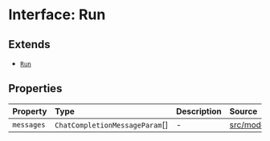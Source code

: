 # Interface: Run

## Extends

- [`Run`](../../Base/interfaces/Run.md)

## Properties

| Property | Type | Description | Source |
| :------ | :------ | :------ | :------ |
| `messages` | `ChatCompletionMessageParam`[] | - | [src/model/types.ts:51](https://github.com/dexaai/llm-tools/blob/1257af6/src/model/types.ts#L51) |
